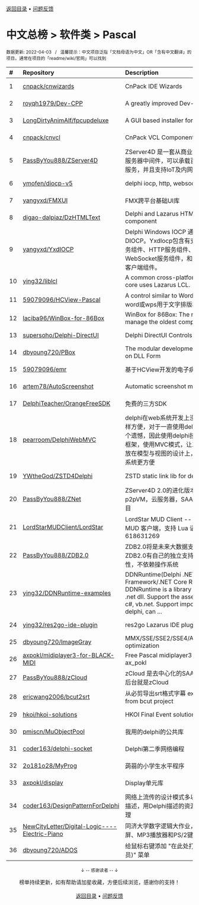 <a href="https://gitee.com/GrowingGit/GitHub-Chinese-Top-Charts#github中文排行榜">返回目录</a> • <a href="/content/docs/feedback.md">问题反馈</a>

# 中文总榜 > 软件类 > Pascal
<sub>数据更新: 2022-04-03&nbsp;&nbsp;&nbsp;/&nbsp;&nbsp;&nbsp;温馨提示：中文项目泛指「文档母语为中文」OR「含有中文翻译」的项目，通常在项目的「readme/wiki/官网」可以找到</sub>

|#|Repository|Description|Stars|Updated|
|:-|:-|:-|:-|:-|
|1|[cnpack/cnwizards](https://github.com/cnpack/cnwizards)|CnPack IDE Wizards|445|2022-04-02|
|2|[royqh1979/Dev-CPP](https://github.com/royqh1979/Dev-CPP)|A greatly improved Dev-Cpp|326|2021-10-03|
|3|[LongDirtyAnimAlf/fpcupdeluxe](https://github.com/LongDirtyAnimAlf/fpcupdeluxe)|A GUI based installer for FPC and Lazarus|280|2022-02-24|
|4|[cnpack/cnvcl](https://github.com/cnpack/cnvcl)|CnPack VCL Components|250|2022-04-02|
|5|[PassByYou888/ZServer4D](https://github.com/PassByYou888/ZServer4D)|ZServer4D 是一套从商业项目剥离而出的云服务器中间件，可以承载百万级的分布式负载服务，并且支持IoT及内网穿透|228|2022-02-15|
|6|[ymofen/diocp-v5](https://github.com/ymofen/diocp-v5)|delphi iocp, http, websocket, ntrip|207|2022-02-19|
|7|[yangyxd/FMXUI](https://github.com/yangyxd/FMXUI)|FMX跨平台基础UI库|201|2022-03-26|
|8|[digao-dalpiaz/DzHTMLText](https://github.com/digao-dalpiaz/DzHTMLText)|Delphi and Lazarus HTML Label component|98|2022-03-27|
|9|[yangyxd/YxdIOCP](https://github.com/yangyxd/YxdIOCP)|Delphi Windows IOCP 通讯模型封装，基于DIOCP。YxdIocp包含有支持大并发的TCP服务组件、HTTP服务组件、UDP服务组件、WebSocket服务组件，和TCP、UDP等基础客户端组件。|77|2022-01-14|
|10|[ying32/liblcl](https://github.com/ying32/liblcl)|A common cross-platform GUI library, the core uses Lazarus LCL.|65|2022-03-12|
|11|[59079096/HCView-Pascal](https://github.com/59079096/HCView-Pascal)|A control similar to Word or WPS(一个类似word或wps用于文字排版相关功能的控件)|65|2022-03-27|
|12|[laciba96/WinBox-for-86Box](https://github.com/laciba96/WinBox-for-86Box)|WinBox for 86Box: The newest way to manage the oldest computers.|60|2022-01-05|
|13|[supersoho/Delphi-DirectUI](https://github.com/supersoho/Delphi-DirectUI)|Delphi DirectUI Controls|52|2022-02-20|
|14|[dbyoung720/PBox](https://github.com/dbyoung720/PBox)|The modular development platform based on DLL Form|37|2022-03-19|
|15|[59079096/emr](https://github.com/59079096/emr)|基于HCView开发的电子病历程序|37|2022-03-20|
|16|[artem78/AutoScreenshot](https://github.com/artem78/AutoScreenshot)|Automatic screenshot maker for Windows|35|2021-12-14|
|17|[DelphiTeacher/OrangeFreeSDK](https://github.com/DelphiTeacher/OrangeFreeSDK)|免费的三方SDK|31|2021-12-14|
|18|[pearroom/DelphiWebMVC](https://github.com/pearroom/DelphiWebMVC)|delphi在web系统开发上没有像java或php 这样方便，对于一直使用delphi的工程师来说是个遗憾，因此使用delphi技术开发了一套Web框架，使用MVC模式，让工程师只需把精力放在模型与视图的设计上，让delphi开发web系统更方便|26|2022-04-02|
|19|[YWtheGod/ZSTD4Delphi](https://github.com/YWtheGod/ZSTD4Delphi)|ZSTD static link lib for delphi|23|2022-03-23|
|20|[PassByYou888/ZNet](https://github.com/PassByYou888/ZNet)|ZServer4D 2.0的进化版本，也是未来对p2pVM，云服务器，SAAS系统支持的核心项目|22|2022-03-31|
|21|[LordStarMUDClient/LordStar](https://github.com/LordStarMUDClient/LordStar)|LordStar MUD Client -- 最好用的中文 MUD 客户端，支持 Lua 语言，QQ 交流群: 618631269|20|2022-01-11|
|22|[PassByYou888/ZDB2.0](https://github.com/PassByYou888/ZDB2.0)|ZDB2.0将是未来大数据支持的内核，ZDB2.0有自己的独立支持体系，跨平台特性，不依赖操作系统|17|2021-10-21|
|23|[ying32/DDNRuntime-examples](https://github.com/ying32/DDNRuntime-examples)|DDNRuntime(Delphi .NET Framework/.NET Core Runtime) example. DDNRuntime is a library for Delphi to call .net dll. Support the assembly written by c#, vb.net. Support importing .net dll to delphi, can  ...|14|2021-12-10|
|24|[ying32/res2go-ide-plugin](https://github.com/ying32/res2go-ide-plugin)|res2go Lazarus IDE plug-in|14|2022-02-25|
|25|[dbyoung720/ImageGray](https://github.com/dbyoung720/ImageGray)|MMX/SSE/SSE2/SSE4/AVX/AVX2/AVX512 optimization|13|2022-02-20|
|26|[axpokl/midiplayer3-for-BLACK-MIDI](https://github.com/axpokl/midiplayer3-for-BLACK-MIDI)|Free Pascal midiplayer3 for Black MIDI by ax_pokl|12|2022-03-31|
|27|[PassByYou888/zCloud](https://github.com/PassByYou888/zCloud)|zCloud 是去中心化的SAAS后台框架，SAAS后台就是zCloud|11|2022-03-06|
|28|[ericwang2006/bcut2srt](https://github.com/ericwang2006/bcut2srt)|从必剪导出srt格式字幕 export srt subtitle from bcut project|10|2022-01-29|
|29|[hkoi/hkoi-solutions](https://github.com/hkoi/hkoi-solutions)|HKOI Final Event solutions|10|2022-02-03|
|30|[pmiscn/MuObjectPool](https://github.com/pmiscn/MuObjectPool)|我用的delphi的公共库|5|2021-11-22|
|31|[coder163/delphi-socket](https://github.com/coder163/delphi-socket)|Delphi第二季网络编程|5|2021-10-26|
|32|[2o181o28/MyProg](https://github.com/2o181o28/MyProg)|蒟蒻的小学生水平程序|5|2022-03-17|
|33|[axpokl/display](https://github.com/axpokl/display)|Display单元库|5|2022-03-30|
|34|[coder163/DesignPatternForDelphi](https://github.com/coder163/DesignPatternForDelphi)|网络上流传的设计模式多以Java、C++语言描述，用Delphi描述的资源几乎为零，特此整理|4|2021-11-21|
|35|[NewCityLetter/Digital-Logic----Electric-Piano](https://github.com/NewCityLetter/Digital-Logic----Electric-Piano)|同济大学数字逻辑大作业，基于OLED显示屏、MP3播放器和PS/2键盘的电子琴|3|2022-01-07|
|36|[dbyoung720/ADOS](https://github.com/dbyoung720/ADOS)|给鼠标右键添加 "在此处打开命令窗口(管理员)" 菜单|2|2021-10-28|

<div align="center">
    <p><sub>↓ -- 感谢读者 -- ↓</sub></p>
    榜单持续更新，如有帮助请加星收藏，方便后续浏览，感谢你的支持！
</div>

<br/>

<div align="center"><a href="https://gitee.com/GrowingGit/GitHub-Chinese-Top-Charts#github中文排行榜">返回目录</a> • <a href="/content/docs/feedback.md">问题反馈</a></div>
